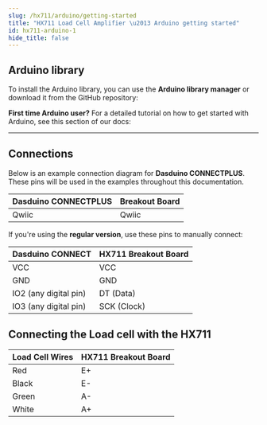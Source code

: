 ```yaml
---
slug: /hx711/arduino/getting-started
title: "HX711 Load Cell Amplifier \u2013 Arduino getting started"
id: hx711-arduino-1
hide_title: false
---
```

## Arduino library

To install the Arduino library, you can use the **Arduino library manager** or download it from the GitHub repository:
<QuickLink  
  title="Load cell amplifier HX711 board Arduino library"  
  description="HX711 Arduino library by Soldered"  
  url="https://github.com/SolderedElectronics/Soldered-HX711-ADC-For-Weight-Scales-Arduino-Library/tree/main"  
/>  

<InfoBox>

**First time Arduino user?** For a detailed tutorial on how to get started with Arduino, see this section of our docs:

<QuickLink  
  title="Getting started with Arduino"  
  description="A full, comprehensive tutorial on how to set up and upload code for the first time on an Arduino board, from scratch!"  
  url="/documentation/arduino/quick-start-guide"  
/>  

</InfoBox>

---

## Connections

Below is an example connection diagram for **Dasduino CONNECTPLUS**. These pins will be used in the examples throughout this documentation.

| **Dasduino CONNECTPLUS** | **Breakout Board** |
| ------------------------ | ------------------ |
| Qwiic                    | Qwiic              |

<InfoBox>

If you're using the **regular version**, use these pins to manually connect:

| **Dasduino CONNECT**  | **HX711 Breakout Board** |
| --------------------- | ------------------------ |
| VCC                   | VCC                      |
| GND                   | GND                      |
| IO2 (any digital pin) | DT (Data)                |
| IO3 (any digital pin) | SCK (Clock)              |

</InfoBox>

## Connecting the Load cell with the HX711

| **Load Cell Wires** | **HX711 Breakout Board** |
| ------------------- | ------------------------ |
| Red                 | E+                       |
| Black               | E-                       |
| Green               | A-                       |
| White               | A+                       |